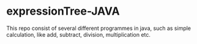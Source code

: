 # expressionTree-JAVA
This repo consist of several different programmes in java, such as simple calculation, like add, subtract, division, multiplication etc.
